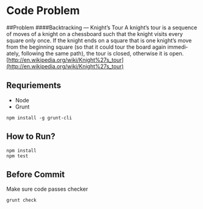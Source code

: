# Code Problem

##Problem
####Backtracking — Knight’s Tour
A knight’s tour is a sequence of moves of a knight on a chess­board such that the knight vis­its every square only once. If the knight ends on a square that is one knight’s move from the begin­ning square (so that it could tour the board again imme­di­ately, fol­low­ing the same path), the tour is closed, oth­er­wise it is open. [http://en.wikipedia.org/wiki/Knight%27s_tour](http://en.wikipedia.org/wiki/Knight%27s_tour)

## Requriements
- Node
- Grunt
```
npm install -g grunt-cli
```

## How to Run?
```
npm install
npm test
```

## Before Commit
Make sure code passes checker
```
grunt check
```
